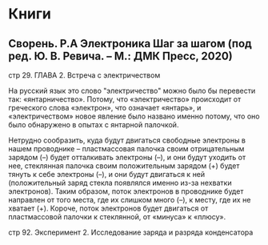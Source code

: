 # Книги

## Сворень. Р.А Электроника Шаг за шагом (под ред. Ю. В. Ревича. – М.: ДМК Пресс, 2020)

стр 29. ГЛАВА 2. Встреча с электричеством


На русский язык это слово "электричество" можно было бы перевести так: «янтарничество». 
Потому, что «электричество» происходит от греческого слова «электрон», что означает «янтарь», и «электричеством» новое явление было названо именно потому, что оно было обнаружено в опытах с янтарной палочкой.

Нетрудно сообразить, куда будут двигаться свободные электроны в нашем проводнике – пластмассовая палочка своим отрицательным зарядом (–) будет отталкивать электроны (–), и они будут уходить от нее, стек­лянная палочка своим положительным зарядом (+) будет тянуть к себе электроны (–), и они будут двигаться к ней (положительный заряд стекла появлялся именно из-за нехватки электронов). Таким образом, поток элект­ронов в проводнике будет направлен от того места, где их слишком много (–), к месту, где их не хватает (+). Короче, поток электронов будет двигаться от пластмассовой палочки к стеклянной, от «минуса» к «плюсу».


стр 92.  Эксперимент 2. Исследование заряда и разряда конденсатора